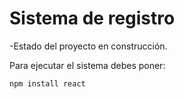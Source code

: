 <h1>Sistema de registro</h1>

-Estado del proyecto en construcción.

Para ejecutar el sistema debes poner:

```npm install react```
